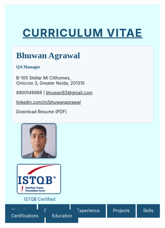 <html>
<head>
<meta name="viewport" content="width=device-width, initial-scale=1">
<script src='https://kit.fontawesome.com/1053334a8a.js' crossorigin='anonymous'></script>
<style>
.containerTab { display: none; padding: 20px; background: LightSteelBlue; color: black; }
.activeTab { display: block !important; }
@media screen and (max-width: 768px) {
  .header {
    flex-direction: column;
    align-items: flex-start;
    text-align: left;
  }
  .header > div {
    width: 100%;
  }
  .navbar {
    flex-direction: column;
  }
  .navbar a {
    text-align: left;
    padding-left: 20px;
  }
}
.navbar a {
  padding: 12px 20px;
  color: white;
  background-color: #1a5276;
  text-decoration: none;
  transition: background-color 0.3s, border-bottom 0.3s;
  border-bottom: 3px solid transparent;
}
.navbar a:hover {
  background-color: #154360;
  border-bottom: 3px solid #f1c40f;
}
.containerTab {
  display: none;
  padding: 20px;
  background: LightSteelBlue;
  color: black;
  opacity: 0;
  transition: opacity 0.5s ease-in-out;
}
.containerTab.activeTab {
  display: block !important;
  opacity: 1;
}
</style>
</head>
<body>

<div style="background-color: LightCyan; padding: 20px;">
  <h1 style="font-size: 36px; color: #1a5276; letter-spacing: 2px; text-transform: uppercase; text-align: center; margin-bottom: 20px;"><u>Curriculum Vitae</u></h1>
  <div class="header" style="display: flex; justify-content: space-between; align-items: flex-start; flex-wrap: wrap;">
    <div style="flex: 1 1 60%; min-width: 300px; background-color: #f5f9fc; padding: 15px; border-radius: 10px; border: 1px solid #cfdce6;">
      <h2 style="margin-top: 0; font-size: 28px; font-family: 'Georgia', serif; color: #1a5276; text-align: left;">Bhuwan Agrawal</h2>
      <h4 style="margin-top: -10px; font-family: 'Georgia', serif; color: #1a5276; text-align: left;">QA Manager</h4>
      <p style="text-align: left;"><i class='fas fa-map-marker-alt'></i> B-105 Stellar Mi Citihomes,<br>Omicron 3, Greater Noida, 201310</p>
      <p style="text-align: left;"><i class='fas fa-mobile-alt'></i> 8800149988 | <i class='fa fa-envelope'></i> <a href="mailto:bhuwan83@gmail.com">bhuwan83@gmail.com</a></p>
      <p style="text-align: left;"><i class='fab fa-linkedin'></i> <a href="https://www.linkedin.com/in/bhuwanagrawal">linkedin.com/in/bhuwanagrawal</a></p>
<p style="text-align: left;"><a href="Resume_Bhuwan_Agrawal.pdf" download style="color: inherit; text-decoration: none;"><i class='fas fa-file-download'></i> Download Resume (PDF)</a></p>
    </div>
    <div style="flex: 0 1 35%; min-width: 180px; display: flex; flex-direction: column; align-items: center;">
      <div style="margin-bottom: 15px;">
        <img src="profile.jpg" alt="Profile Photo" style="width: 110px; height: 110px; border-radius: 8px; object-fit: cover; object-position: top center; box-shadow: 0 0 8px rgba(0,0,0,0.2); border: 2px solid #1a5276;">
      </div>
      <div style="text-align: center;">
  <a href="https://www.istqb.in/about-us/certified-tester/foundation-level/36257-bhuwan-agrawal" target="_blank" rel="noopener noreferrer">
    <img src="CTFL.png" alt="Certification" style="width: 140px; height: auto; border: 2px solid #1a5276; border-radius: 8px;">
  </a>
  <a href="https://www.istqb.in/about-us/certified-tester/foundation-level/36257-bhuwan-agrawal" target="_blank" rel="noopener noreferrer" style="text-decoration: none; color: #1a5276;" title="View Certification">
  <div style="margin-top: 5px; font-size: 14px; display: flex; align-items: center; gap: 5px; justify-content: center;">
    <i class="fas fa-certificate"></i>
    ISTQB Certified
  </div>
</a>
</div>
    </div>
  </div>
</div>
<div class="navbar">
  <a href="#objective" onclick="openTab('objective'); window.location.hash='objective'">Objective</a>
  <a href="#summary" onclick="openTab('summary'); window.location.hash='summary'">Summary</a>
  <a href="#experience" onclick="openTab('experience'); window.location.hash='experience'">Experience</a>
  <a href="#projects" onclick="openTab('projects'); window.location.hash='projects'">Projects</a>
  <a href="#skills" onclick="openTab('skills'); window.location.hash='skills'">Skills</a>
  <a href="#certifications" onclick="openTab('certifications'); window.location.hash='certifications'">Certifications</a>
  <a href="#education" onclick="openTab('education'); window.location.hash='education'">Education</a>
</div>

<div id="objective" class="containerTab">
  <h2>Objective</h2>
  <p>To achieve a challenging position in Software Testing and Quality Assurance, leveraging my skills to contribute to the organization's success and personal growth.</p>
</div>

<div id="summary" class="containerTab">
  <h2>Professional Summary</h2>
  <ul>
    <li>13+ years of experience in Software Testing and QA</li>
    <li>Expert in automation tools: Selenium, Cypress, Ranorex, TestComplete</li>
    <li>Strong in manual testing: functional, regression, GUI, database</li>
    <li>Experienced with SDLC/STLC, Agile, test planning, and team leadership</li>
    <li>Tools: Jira, TestRail, TestLink, GitHub, SVN, SQL Server</li>
    <li>Team management, client interaction, project estimation and delivery</li>
  </ul>
</div>

<div id="experience" class="containerTab">
  <h2>Experience</h2>
  <ul>
    <li><b>QA Manager – Bitxia Tech Pvt. Ltd.</b>, Gurugram (Sep 2022 – Present)</li>
    <li><b>Sr. Test Engineer – DLT LABS</b>, Noida (Jun 2021 – Sep 2022)</li>
    <li><b>Associate Team Lead – Xorlabs.com</b>, Greater Noida (Mar 2014 – Jun 2021)</li>
    <li><b>Software Test Engineer – Safenet Infotech Pvt. Ltd.</b> via Magna InfoTech, Noida (Mar 2012 – Mar 2014)</li>
  </ul>
</div>

<div id="certifications" class="containerTab">
  <h2>Certifications</h2>
  <ul>
    <li>ISTQB Certified Tester – Foundation Level</li>
  </ul>
</div>

<div id="skills" class="containerTab">
  <h2>Software Skills</h2>
  <ul>
    <li>Languages: Java, VBScript</li>
    <li>Automation Tools: Selenium, Cypress, Ranorex, TestComplete</li>
    <li>Bug Tracking: Jira, QC, MKS</li>
    <li>Test Management: TestRail, TestLink</li>
    <li>Version Control: SVN, GitHub</li>
    <li>Databases: SQL Server</li>
    <li>OS: Windows XP/7/10, Server 2008</li>
    <li>Office Tools: MS Excel, Word, PowerPoint</li>
  </ul>
</div>

<div id="projects" class="containerTab">
  <h2>Project Experience</h2>
  <p><b>Bitxia Tech Pvt. Ltd.</b> (Sep 2022 – Present)</p>
  <ul>
    <li>eNAM 2.0, APL Logistics, Investor Portal, Jarvis Retail Lending – QA Manager</li>
    <li>Responsibilities: Team leadership, test planning, client interaction, Jira/TestRail usage</li>
  </ul>
  <p><b>DLT LABS</b> (Jun 2021 – Sep 2022)</p>
  <ul>
    <li>PPD & THOR (DL Asset Track) – Manual Testing</li>
    <li>Tools: Jira, TestLink</li>
  </ul>
  <p><b>Xorlabs.com</b> (Mar 2014 – Jun 2021)</p>
  <ul>
    <li>Key Projects: SQLCM, XMF Automation, CML Configurator, SQL Secure, OSC, ASD, MSQT</li>
    <li>Automation: Selenium, Ranorex, TestComplete</li>
  </ul>
  <p><b>Safenet Infotech Pvt. Ltd.</b> (Mar 2012 – Mar 2014)</p>
  <ul>
    <li>Projects: Usage Reporting System, WPS Online, WPS Client</li>
    <li>Manual + QTP (VBScript) Automation, MKS for defect tracking</li>
  </ul>
</div>

<div id="education" class="containerTab">
  <h2>Education</h2>
  <ul>
    <li>MCA – UP Technical University – 64.28%</li>
    <li>BCA – Allahabad Agriculture Institute – 7.96 CGPA</li>
  </ul>
</div>

<script>
function openTab(tabName) {
  const tabs = document.getElementsByClassName("containerTab");
  for (let i = 0; i < tabs.length; i++) {
    tabs[i].classList.remove("activeTab");
  }
  const activeTab = document.getElementById(tabName);
  if (activeTab) {
    activeTab.classList.add("activeTab");
  }
}

// Load default tab from URL or fallback
window.onload = function () {
  const hash = window.location.hash.substring(1);
  const defaultTab = document.getElementById(hash) ? hash : "summary";
  openTab(defaultTab);
}
</script>



</body>
</html>
